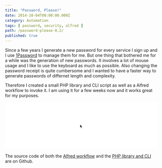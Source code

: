 ```yaml
---
title: "Password, Please!"
date: 2014-10-04T00:00:00.000Z
category: Automation
tags: [ password, security, alfred ]
path: /password-please-0.2/
published: true
---
```


Since a few years I generate a new password for every service I sign up and I use [1Password](https://agilebits.com/onepassword) to manage them for me. But one thing that bothered me for a while was the generation of new passwords. It involves a lot of mouse usage and I like to use the keyboard as much as possible. Also changing the password receipt is quite cumbersome and I wanted to have a faster way to generate passwords of differnet length and complexity.

Therefore I created a small PHP library and CLI script as well as a Alfred workflow to invoke it. I am using it for a few weeks now and it works great for my purposes.

![Password, Please! Alfred Workflow](password-please-alfred.gif)

The source code of both the [Alfred workflow](https://github.com/florianeckerstorfer/passwordplease-alfred) and the [PHP library and CLI](https://github.com/florianeckerstorfer/passwordplease-php) are on Github.
